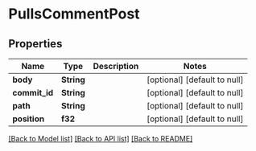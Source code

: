 # PullsCommentPost

## Properties
Name | Type | Description | Notes
------------ | ------------- | ------------- | -------------
**body** | **String** |  | [optional] [default to null]
**commit_id** | **String** |  | [optional] [default to null]
**path** | **String** |  | [optional] [default to null]
**position** | **f32** |  | [optional] [default to null]

[[Back to Model list]](../README.md#documentation-for-models) [[Back to API list]](../README.md#documentation-for-api-endpoints) [[Back to README]](../README.md)


